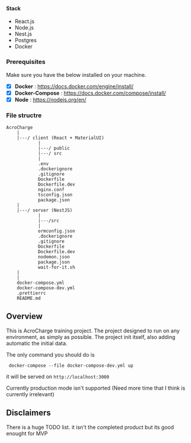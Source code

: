 #### Stack

- React.js
- Node.js
- Nest.js
- Postgres
- Docker

### Prerequisites

Make sure you have the below installed on your machine.

- [x] **Docker** : https://docs.docker.com/engine/install/
- [x] **Docker-Compose** : https://docs.docker.com/compose/install/
- [x] **Node** : https://nodejs.org/en/

### File structre

```
AcroCharge
    |
    |---/ client (React + MaterialUI)
            |
            |---/ public
            |---/ src
            |
            .env
            .dockerignore
            .gitignore
            Dockerfile
            Dockerfile.dev
            nginx.conf
            tsconfig.json
            package.json
    |
    |---/ server (NestJS)
            |
            |---/src
            |
            ormconfig.json
            .dockerignore
            .gitignore
            Dockerfile
            Dockerfile.dev
            nodemon.json
            package.json
            wait-for-it.sh
    |
    |
    docker-compose.yml
    docker-compose-dev.yml
    .prettierrc
    README.md
```

## Overview
This is AcroCharge training project.
The project designed to run on any environment, as simply as possible.
The project init itself, also adding automatic the initial data.

The only command you should do is
```
 docker-compose --file docker-compose-dev.yml up
```

it will be served on `http://localhost:3000`

Currently production mode isn't supported (Need more time that I think is currently irrelevant)
## Disclaimers

There is a huge TODO list. it isn't the completed product but its good enought for MVP